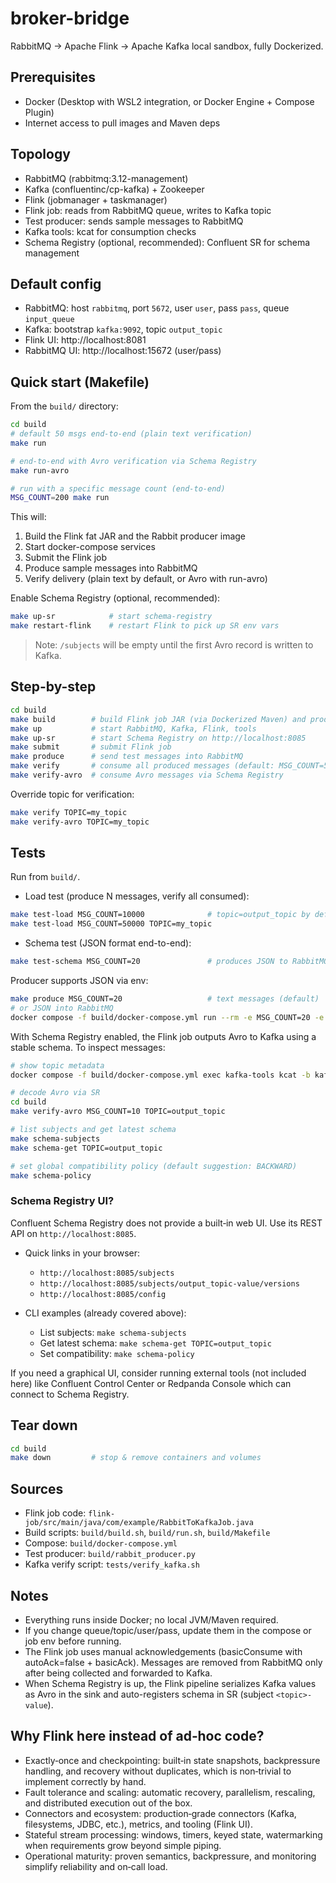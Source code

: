 # broker-bridge

RabbitMQ -> Apache Flink -> Apache Kafka local sandbox, fully Dockerized.

## Prerequisites
- Docker (Desktop with WSL2 integration, or Docker Engine + Compose Plugin)
- Internet access to pull images and Maven deps

## Topology
- RabbitMQ (rabbitmq:3.12-management)
- Kafka (confluentinc/cp-kafka) + Zookeeper
- Flink (jobmanager + taskmanager)
- Flink job: reads from RabbitMQ queue, writes to Kafka topic
- Test producer: sends sample messages to RabbitMQ
- Kafka tools: kcat for consumption checks
 - Schema Registry (optional, recommended): Confluent SR for schema management

## Default config
- RabbitMQ: host `rabbitmq`, port `5672`, user `user`, pass `pass`, queue `input_queue`
- Kafka: bootstrap `kafka:9092`, topic `output_topic`
- Flink UI: http://localhost:8081
- RabbitMQ UI: http://localhost:15672 (user/pass)

## Quick start (Makefile)
From the `build/` directory:

```bash
cd build
# default 50 msgs end-to-end (plain text verification)
make run

# end-to-end with Avro verification via Schema Registry
make run-avro

# run with a specific message count (end-to-end)
MSG_COUNT=200 make run
```
This will:
1. Build the Flink fat JAR and the Rabbit producer image
2. Start docker-compose services
3. Submit the Flink job
4. Produce sample messages into RabbitMQ
5. Verify delivery (plain text by default, or Avro with run-avro)

Enable Schema Registry (optional, recommended):
```bash
make up-sr            # start schema-registry
make restart-flink    # restart Flink to pick up SR env vars
```

> Note: `/subjects` will be empty until the first Avro record is written to Kafka.

## Step-by-step
```bash
cd build
make build        # build Flink job JAR (via Dockerized Maven) and producer image
make up           # start RabbitMQ, Kafka, Flink, tools
make up-sr        # start Schema Registry on http://localhost:8085
make submit       # submit Flink job
make produce      # send test messages into RabbitMQ
make verify       # consume all produced messages (default: MSG_COUNT=50)
make verify-avro  # consume Avro messages via Schema Registry
```
Override topic for verification:
```bash
make verify TOPIC=my_topic
make verify-avro TOPIC=my_topic
```

## Tests
Run from `build/`.

- Load test (produce N messages, verify all consumed):
```bash
make test-load MSG_COUNT=10000              # topic=output_topic by default
make test-load MSG_COUNT=50000 TOPIC=my_topic
```

- Schema test (JSON format end-to-end):
```bash
make test-schema MSG_COUNT=20               # produces JSON to RabbitMQ, verifies JSON in Kafka
```
Producer supports JSON via env:
```bash
make produce MSG_COUNT=20                   # text messages (default)
# or JSON into RabbitMQ
docker compose -f build/docker-compose.yml run --rm -e MSG_COUNT=20 -e MSG_FORMAT=json rabbit-producer
```

With Schema Registry enabled, the Flink job outputs Avro to Kafka using a stable schema.
To inspect messages:
```bash
# show topic metadata
docker compose -f build/docker-compose.yml exec kafka-tools kcat -b kafka:9092 -L -t output_topic

# decode Avro via SR
cd build
make verify-avro MSG_COUNT=10 TOPIC=output_topic

# list subjects and get latest schema
make schema-subjects
make schema-get TOPIC=output_topic

# set global compatibility policy (default suggestion: BACKWARD)
make schema-policy
```

### Schema Registry UI?
Confluent Schema Registry does not provide a built‑in web UI. Use its REST API on `http://localhost:8085`.

- Quick links in your browser:
  - `http://localhost:8085/subjects`
  - `http://localhost:8085/subjects/output_topic-value/versions`
  - `http://localhost:8085/config`

- CLI examples (already covered above):
  - List subjects: `make schema-subjects`
  - Get latest schema: `make schema-get TOPIC=output_topic`
  - Set compatibility: `make schema-policy`

If you need a graphical UI, consider running external tools (not included here) like Confluent Control Center or Redpanda Console which can connect to Schema Registry.

## Tear down
```bash
cd build
make down         # stop & remove containers and volumes
```

## Sources
- Flink job code: `flink-job/src/main/java/com/example/RabbitToKafkaJob.java`
- Build scripts: `build/build.sh`, `build/run.sh`, `build/Makefile`
- Compose: `build/docker-compose.yml`
- Test producer: `build/rabbit_producer.py`
- Kafka verify script: `tests/verify_kafka.sh`

## Notes
- Everything runs inside Docker; no local JVM/Maven required.
- If you change queue/topic/user/pass, update them in the compose or job env before running.
- The Flink job uses manual acknowledgements (basicConsume with autoAck=false + basicAck). Messages are removed from RabbitMQ only after being collected and forwarded to Kafka.
- When Schema Registry is up, the Flink pipeline serializes Kafka values as Avro in the sink and auto-registers schema in SR (subject `<topic>-value`).

## Why Flink here instead of ad‑hoc code?
- Exactly‑once and checkpointing: built‑in state snapshots, backpressure handling, and recovery without duplicates, which is non‑trivial to implement correctly by hand.
- Fault tolerance and scaling: automatic recovery, parallelism, rescaling, and distributed execution out of the box.
- Connectors and ecosystem: production‑grade connectors (Kafka, filesystems, JDBC, etc.), metrics, and tooling (Flink UI).
- Stateful stream processing: windows, timers, keyed state, watermarking when requirements grow beyond simple piping.
- Operational maturity: proven semantics, backpressure, and monitoring simplify reliability and on‑call load.
